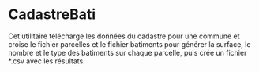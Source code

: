 # CadastreBati
Cet utilitaire télécharge les données du cadastre pour une commune et croise le fichier parcelles et le fichier batiments pour générer la surface, le nombre et le type des batiments sur chaque parcelle, puis crée un fichier *.csv avec les résultats.

